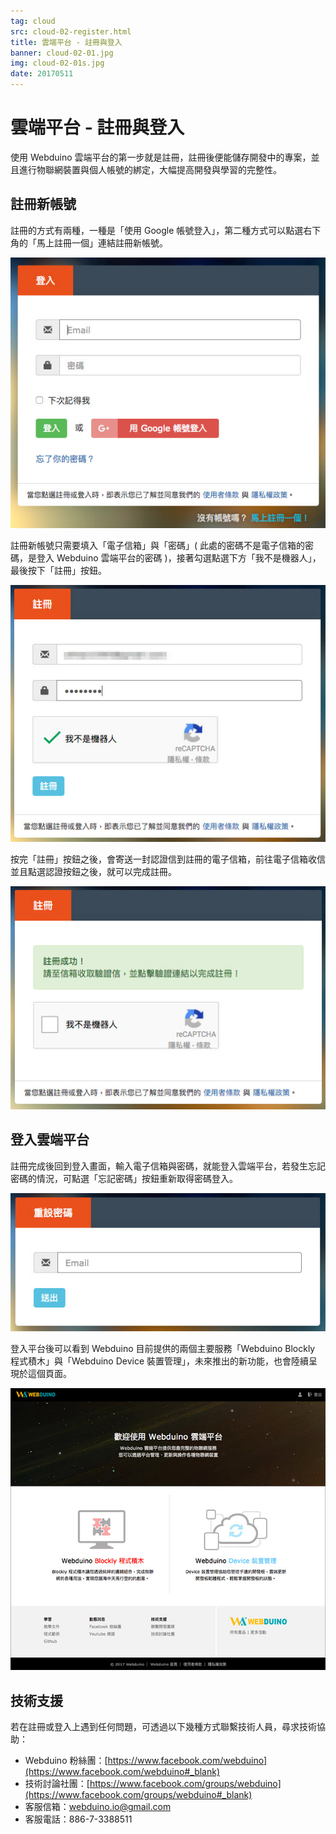 ```yaml
---
tag: cloud
src: cloud-02-register.html
title: 雲端平台 - 註冊與登入
banner: cloud-02-01.jpg
img: cloud-02-01s.jpg
date: 20170511
---
```


<!-- @@master  = ../../_layout.html-->

<!-- @@block  =  meta-->

<title>雲端平台 - 註冊與登入 :::: Webduino = Web × Arduino</title>

<meta name="description" content="使用 Webduino 雲端平台的第一步就是註冊，註冊後便能儲存開發中的專案，並且進行物聯網裝置與個人帳號的綁定，大幅提高開發與學習的完整性。">

<meta itemprop="description" content="使用 Webduino 雲端平台的第一步就是註冊，註冊後便能儲存開發中的專案，並且進行物聯網裝置與個人帳號的綁定，大幅提高開發與學習的完整性。">

<meta property="og:description" content="使用 Webduino 雲端平台的第一步就是註冊，註冊後便能儲存開發中的專案，並且進行物聯網裝置與個人帳號的綁定，大幅提高開發與學習的完整性。">

<meta property="og:title" content="雲端平台 - 註冊與登入" >

<link rel="canonical" href="https://tutorials.webduino.io/zh-tw/docs/cloud/basic/cloud-register.html">

<meta property="og:url" content="https://webduino.io/tutorials/cloud-02-register.html">

<meta property="og:image" content="https://webduino.io/img/tutorials/cloud-02-fb.jpg">

<meta itemprop="image" content="https://webduino.io/img/tutorials/cloud-02-01s.jpg">

<include src="../_include-tutorials.html"></include>

<!-- @@close-->

<!-- @@block  =  preAndNext-->

<include src="../_include-tutorials-content.html"></include>

<!-- @@close-->


<!-- @@block  =  tutorials-->
# 雲端平台 - 註冊與登入

使用 Webduino 雲端平台的第一步就是註冊，註冊後便能儲存開發中的專案，並且進行物聯網裝置與個人帳號的綁定，大幅提高開發與學習的完整性。

## 註冊新帳號

註冊的方式有兩種，一種是「使用 Google 帳號登入」，第二種方式可以點選右下角的「馬上註冊一個」連結註冊新帳號。

![](../img/tutorials/cloud-02-02.jpg)

註冊新帳號只需要填入「電子信箱」與「密碼」( 此處的密碼不是電子信箱的密碼，是登入 Webduino 雲端平台的密碼 )，接著勾選點選下方「我不是機器人」，最後按下「註冊」按鈕。

![](../img/tutorials/cloud-02-03.jpg)

按完「註冊」按鈕之後，會寄送一封認證信到註冊的電子信箱，前往電子信箱收信並且點選認證按鈕之後，就可以完成註冊。

![](../img/tutorials/cloud-02-04.jpg)


## 登入雲端平台

註冊完成後回到登入畫面，輸入電子信箱與密碼，就能登入雲端平台，若發生忘記密碼的情況，可點選「忘記密碼」按鈕重新取得密碼登入。

![](../img/tutorials/cloud-02-05.jpg)

登入平台後可以看到 Webduino 目前提供的兩個主要服務「Webduino Blockly 程式積木」與「Webduino Device 裝置管理」，未來推出的新功能，也會陸續呈現於這個頁面。

![](../img/tutorials/cloud-02-06.jpg)


## 技術支援

若在註冊或登入上遇到任何問題，可透過以下幾種方式聯繫技術人員，尋求技術協助：

- Webduino 粉絲團：[https://www.facebook.com/webduino](https://www.facebook.com/webduino#_blank)
- 技術討論社團：[https://www.facebook.com/groups/webduino](https://www.facebook.com/groups/webduino#_blank)
- 客服信箱：[webduino.io@gmail.com](mailto:webduino.io@gmail.com#_blank)
- 客服電話：886-7-3388511

<!-- @@close-->
